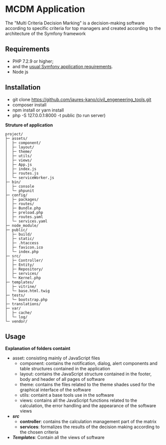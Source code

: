 MCDM Application
========================

The "Multi Criteria Decision Marking" is a decision-making software according to specific criteria for top managers and created according to the architecture of the Symfony framework 

Requirements
------------

  * PHP 7.2.9 or higher;
  * and the [usual Symfony application requirements](https://symfony.com/download).
  * Node js

Installation
------------

  * git clone https://github.com/jaures-kano/civil_engeneering_tools.git
  * composer install
  * npm install or yarn install
  * php -S 127.0.0.1:8000 -t public (to run server)

**Struture of application**
```
project/
├─ assets/
│  ├─ component/
│  ├─ layout/
│  ├─ theme/
│  ├─ utils/
│  ├─ views/
│  ├─ App.js
│  ├─ index.js
│  ├─ routes.js
│  └─ serviceWorker.js
├─ bin/
│  ├─ console
│  └─ phpunit
├─ config/
│  ├─ packages/
│  ├─ routes/
│  ├─ Bundle.php
│  ├─ preload.php
│  ├─ routes.yaml
│  └─ services.yaml
├─ node_module/
├─ public/
│  ├─ build/
│  ├─ static/
│  ├─ .htaccess
│  ├─ favicon.ico
│  └─ index.php
├─ src/
│  ├─ Controller/
│  ├─ Entity/
│  ├─ Repository/
│  ├─ services/
│  └─ Kernel.php
├─ templates/
│  ├─ vitrine/
│  └─ base.html.twig
├─ tests/
│  └─ bootstrap.php
├─ translations/
├─ var/
│  ├─ cache/
│  └─ log/
└─ vendor/
```

Usage
-----
****Explanation of folders containt****     
- asset: consisting mainly of JavaScript files
  - component: contains the notification, dialog, alert components and table structures contained in the application
  - layout: contains the JavaScript structure contained in the footer, body and header of all pages of software 
  - theme: contains the files related to the theme shades used for the graphical interface of the software
  - utils: containt a base tools use in the software
  - views: contains all the JavaScript functions related to the calculation, the error handling and the appearance of the software views
- ___src___
  - __controller__: contains the calculation management part of the matrix
  - __services__: formalizes the results of the decision making according to the chosen criteria
- ___Templates___: Contain all the views of software
